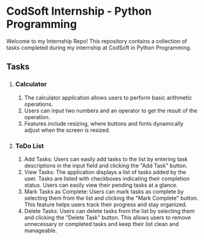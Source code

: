 <!DOCTYPE html>
<html lang="en">
<head>
  <meta charset="UTF-8">
  <meta name="viewport" content="width=device-width, initial-scale=1.0">
  <title>CodSoft Internship - Python Programming</title>
</head>
<body>
  <h1>CodSoft Internship - Python Programming</h1>
  <p>Welcome to my Internship Repo! This repository contains a collection of tasks completed during my internship at CodSoft in Python Programming.</p>

  <h2>Tasks</h2>
  <ol>
    <li>
      <h3>Calculator</h3>
      <ol>
        <li>The calculator application allows users to perform basic arithmetic operations.</li>
        <li>Users can input two numbers and an operator to get the result of the operation.</li>
        <li>Features include resizing, where buttons and fonts dynamically adjust when the screen is resized.</li>
      </ol>
    </li>
    <li>
      <h3>ToDo List</h3>
      <ol>
        <li>Add Tasks: Users can easily add tasks to the list by entering task descriptions in the input field and clicking the "Add Task" button.</li>
        <li>View Tasks: The application displays a list of tasks added by the user. Tasks are listed with checkboxes indicating their completion status. Users can easily view their pending tasks at a glance.</li>
        <li>Mark Tasks as Complete: Users can mark tasks as complete by selecting them from the list and clicking the "Mark Complete" button. This feature helps users track their progress and stay organized.</li>
        <li>Delete Tasks: Users can delete tasks from the list by selecting them and clicking the "Delete Task" button. This allows users to remove unnecessary or completed tasks and keep their list clean and manageable.</li>
      </ol>
    </li>
  </ol>
</body>
</html>
